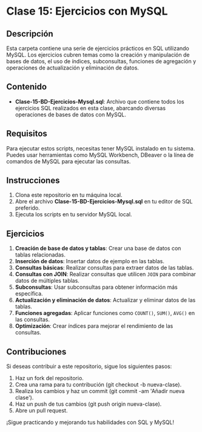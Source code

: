 # Clase 15: Ejercicios con MySQL

## Descripción

Esta carpeta contiene una serie de ejercicios prácticos en SQL utilizando MySQL. Los ejercicios cubren temas como la creación y manipulación de bases de datos, el uso de índices, subconsultas, funciones de agregación y operaciones de actualización y eliminación de datos.

## Contenido

- **Clase-15-BD-Ejercicios-Mysql.sql**: Archivo que contiene todos los ejercicios SQL realizados en esta clase, abarcando diversas operaciones de bases de datos con MySQL.

## Requisitos

Para ejecutar estos scripts, necesitas tener MySQL instalado en tu sistema. Puedes usar herramientas como MySQL Workbench, DBeaver o la línea de comandos de MySQL para ejecutar las consultas.

## Instrucciones

1. Clona este repositorio en tu máquina local.
2. Abre el archivo **Clase-15-BD-Ejercicios-Mysql.sql** en tu editor de SQL preferido.
3. Ejecuta los scripts en tu servidor MySQL local.

## Ejercicios

1. **Creación de base de datos y tablas**: Crear una base de datos con tablas relacionadas.
2. **Inserción de datos**: Insertar datos de ejemplo en las tablas.
3. **Consultas básicas**: Realizar consultas para extraer datos de las tablas.
4. **Consultas con JOIN**: Realizar consultas que utilicen `JOIN` para combinar datos de múltiples tablas.
5. **Subconsultas**: Usar subconsultas para obtener información más específica.
6. **Actualización y eliminación de datos**: Actualizar y eliminar datos de las tablas.
7. **Funciones agregadas**: Aplicar funciones como `COUNT()`, `SUM()`, `AVG()` en las consultas.
8. **Optimización**: Crear índices para mejorar el rendimiento de las consultas.

## Contribuciones

Si deseas contribuir a este repositorio, sigue los siguientes pasos:

1. Haz un fork del repositorio.
2. Crea una rama para tu contribución (git checkout -b nueva-clase).
3. Realiza los cambios y haz un commit (git commit -am 'Añadir nueva clase').
4. Haz un push de tus cambios (git push origin nueva-clase).
5. Abre un pull request.

¡Sigue practicando y mejorando tus habilidades con SQL y MySQL!
